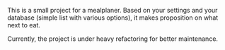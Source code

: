 This is a small project for a mealplaner. Based on your settings and your database (simple list with various options), it makes proposition on what next to eat. 

Currently, the project is under heavy refactoring for better maintenance.
